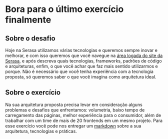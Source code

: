 # Bora para o último exercício finalmente

## Sobre o desafio

Hoje na Serasa utilizamos várias tecnologias e queremos sempre inovar e melhorar, e com isso queremos que você navegue na [área logada do site da Serasa](https://www.serasa.com.br/area-cliente), e após descreva quais tecnologias, frameworks, padrões de código e arquiteturas, enfim, o que você achar que faz mais sentido utilizarmos e porque. Não é necessário que você tenha experiência com a tecnologia proposta, só queremos saber o que você imagina como arquitetura ideal.

## Sobre o exercício

Na sua arquitetura proposta precisa levar em consideração alguns problemas e desafios que enfrentamos: volumetria, baixo tempo de carregamento das páginas, melhor experiência para o consumidor, além de trabalhar com um time de mais de 20 frontends em um mesmo projeto. Para esse exercício você pode nos entregar um [markdown](../DELIVERY.md) sobre a sua arquitetura, tecnologias e práticas.
